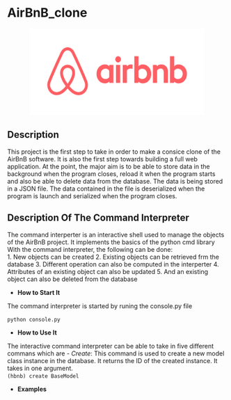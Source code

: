# AirBnB_clone
<p align="center">
<img width="400" height="200" alt="AirBnB_clone Image" src="https://github.com/Ddilibe/AirBnB_clone/blob/ad07e6d9a59ceeec98f22e01c379c48200243bf6/download%20(1).png">
</p>

## Description
This project is the first step to take in order to make a consice clone of the AirBnB software. 
It is also the first step towards building a full web application. 
At the point, the major aim is to be able to store data in the background when the program closes, reload it when the program starts and also be able to delete data from the database.
The data is being stored in a JSON file. 
The data contained in the file is deserialized when the program is launch and serialized when the program closes.

## Description Of The Command Interpreter
The command interperter is an interactive shell used to manage the objects of the AirBnB project. It implements the basics of the python cmd library
With the command interpreter, the following can be done:<br/>
	1. New objects can be created
	2. Existing objects can be retrieved frm the database
	3. Different operation can also be computed in the interperter
	4. Attributes of an existing object can also be updated
	5. And an existing object can also be deleted from the database

- **How to Start It**

The command interpreter is started by runing the console.py file

	python console.py


- **How to Use It**

The interactive command interpreter can be able to take in five different commans which are
	- _Create_: This command is used to create a new model class instance in the database. It returns the ID of the created instance. It takes in one argument. <br/> `(hbnb) create BaseModel`<br/>


- **Examples**
